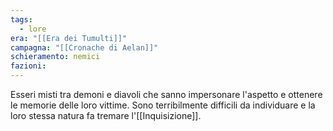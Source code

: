 ```yaml
---
tags:
  - lore
era: "[[Era dei Tumulti]]"
campagna: "[[Cronache di Aelan]]"
schieramento: nemici
fazioni:
---
```

Esseri misti tra demoni e diavoli che sanno impersonare l'aspetto e ottenere le memorie delle loro vittime. Sono terribilmente difficili da individuare e la loro stessa natura fa tremare l'[[Inquisizione]].